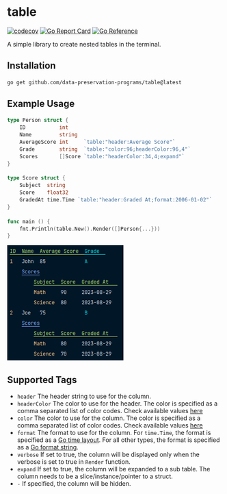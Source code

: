 # table
[![codecov](https://codecov.io/github/data-preservation-programs/table/branch/main/graph/badge.svg?token=1A3BMQU3LM)](https://codecov.io/github/data-preservation-programs/table)
[![Go Report Card](https://goreportcard.com/badge/github.com/data-preservation-programs/table)](https://goreportcard.com/report/github.com/data-preservation-programs/table)
[![Go Reference](https://pkg.go.dev/badge/github.com/data-preservation-programs/table.svg)](https://pkg.go.dev/github.com/data-preservation-programs/table)

A simple library to create nested tables in the terminal.

## Installation

```bash
go get github.com/data-preservation-programs/table@latest
```

## Example Usage
```go
type Person struct {
	ID           int
	Name         string
	AverageScore int     `table:"header:Average Score"`
	Grade        string  `table:"color:96;headerColor:96,4"`
	Scores       []Score `table:"headerColor:34,4;expand"`
}

type Score struct {
	Subject  string
	Score    float32
	GradedAt time.Time `table:"header:Graded At;format:2006-01-02"`
}

func main () {
    fmt.Println(table.New().Render([]Person{...}))
}
```

![demo.png](demo.png)

## Supported Tags
* `header` The header string to use for the column.
* `headerColor` The color to use for the header. The color is specified as a comma separated list of color codes. Check available values [here](https://github.com/fatih/color/blob/main/color.go)
* `color` The color to use for the column. The color is specified as a comma separated list of color codes. Check available values [here](https://github.com/fatih/color/blob/main/color.go)
* `format` The format to use for the column. For `time.Time`, the format is specified as a [Go time layout](https://pkg.go.dev/time#pkg-constants). For all other types, the format is specified as a [Go format string](https://pkg.go.dev/fmt#hdr-Printing).
* `verbose` If set to true, the column will be displayed only when the verbose is set to true in `Render` function.
* `expand` If set to true, the column will be expanded to a sub table. The column needs to be a slice/instance/pointer to a struct.
* `-` If specified, the column will be hidden.
